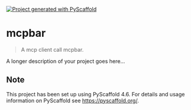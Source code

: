 <!-- These are examples of badges you might want to add to your README:
     please update the URLs accordingly

[![Built Status](https://api.cirrus-ci.com/github/<USER>/mcpbar.svg?branch=main)](https://cirrus-ci.com/github/<USER>/mcpbar)
[![ReadTheDocs](https://readthedocs.org/projects/mcpbar/badge/?version=latest)](https://mcpbar.readthedocs.io/en/stable/)
[![Coveralls](https://img.shields.io/coveralls/github/<USER>/mcpbar/main.svg)](https://coveralls.io/r/<USER>/mcpbar)
[![PyPI-Server](https://img.shields.io/pypi/v/mcpbar.svg)](https://pypi.org/project/mcpbar/)
[![Conda-Forge](https://img.shields.io/conda/vn/conda-forge/mcpbar.svg)](https://anaconda.org/conda-forge/mcpbar)
[![Monthly Downloads](https://pepy.tech/badge/mcpbar/month)](https://pepy.tech/project/mcpbar)
[![Twitter](https://img.shields.io/twitter/url/http/shields.io.svg?style=social&label=Twitter)](https://twitter.com/mcpbar)
-->

[![Project generated with PyScaffold](https://img.shields.io/badge/-PyScaffold-005CA0?logo=pyscaffold)](https://pyscaffold.org/)

# mcpbar

> A mcp client call mcpbar.

A longer description of your project goes here...


<!-- pyscaffold-notes -->

## Note

This project has been set up using PyScaffold 4.6. For details and usage
information on PyScaffold see https://pyscaffold.org/.
